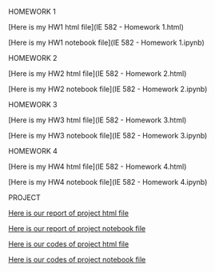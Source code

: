 HOMEWORK 1

[Here is my HW1 html file](IE 582 - Homework 1.html) 

[Here is my HW1 notebook file](IE 582 - Homework 1.ipynb) 




HOMEWORK 2

[Here is my HW2 html file](IE 582 - Homework 2.html) 

[Here is my HW2 notebook file](IE 582 - Homework 2.ipynb) 




HOMEWORK 3

[Here is my HW3 html file](IE 582 - Homework 3.html) 

[Here is my HW3 notebook file](IE 582 - Homework 3.ipynb) 




HOMEWORK 4

[Here is my HW4 html file](IE 582 - Homework 4.html) 

[Here is my HW4 notebook file](IE 582 - Homework 4.ipynb) 



PROJECT


[Here is our report of project html file](Group3_Project_Report.html) 

[Here is our report of project notebook file](Group3_Project_Report.ipynb) 

[Here is our codes of project html file](Group3_Project_Code.html) 

[Here is our codes of project notebook file](Group3_Project_Code.ipynb) 
